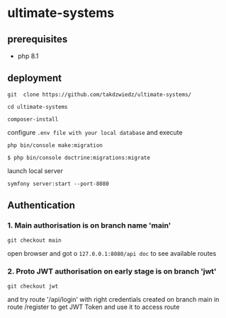 # ultimate-systems

## prerequisites

- php 8.1

## deployment

`git  clone https://github.com/takdzwiedz/ultimate-systems/`

`cd ultimate-systems`

`composer-install`

configure `.env file with your local database`
and execute

`php bin/console make:migration`

`$ php bin/console doctrine:migrations:migrate`

launch local server

`symfony server:start --port-8080`

## Authentication

### 1. Main authorisation is on branch name 'main'

`git checkout main`

open browser and got o `127.0.0.1:8080/api doc` to see available routes

### 2. Proto JWT authorisation on early stage is on branch 'jwt'

`git checkout jwt`

and try route '/api/login' with right credentials created on branch main in route /register to get JWT Token and use it to access route 